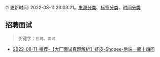 :alarm_clock: 更新时间: 2022-08-11 23:03:21。[来源分类](../README.md)、[标签分类](../TAGS.md)、[时间分类](../TIMELINE.md)

## 招聘面试


> 关键字：`招聘`、`面试`



- [2022-08-11-推荐-【大厂面试真题解析】虾皮-Shopee-后端一面十四问](https://toutiao.io/k/pol71im) 